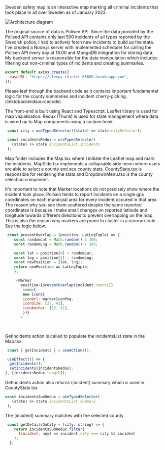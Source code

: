 Sweden safety map is an interactive map marking all criminal incidents that took place in all over Sweden as of January 2022. 

![Architecture diagram](stockholmsafetymap.png)


The original source of data is Polisen API. Since the data provided by the Polised API contains only last 500 incidents of all types reported by the Swedish police, I had to actively fetch new incidents to build up the state. I've created a Node.js server with implemented scheduler for calling the Polisen API every day at 18:00 and MongoDB integration for storing data. My backend server is responsible for the data manipulation which includes filtering out non-criminal types of incidents and creating summaries.

```javascript
export default axios.create({
  baseURL: "https://sleepy-thicket-06800.herokuapp.com",
});
```

Please leaf through the backend code as it contains important fundamental logic for the county summaries and incident cherry-picking. (linktobackendsourcecode)

 
 The front-end is built using React and Typescript. Leaflet library is used for map visualisation. Redux (Thunk) is used for state management where data is wired up to Map components using a custom hook.

 ```javascript
  const city = useTypedSelector((state) => state.citySelector);
  
  const incidentsRedux = useTypedSelector(
    (state) => state.incidentsList.incidents
  );
  ```
 
 Map folder includes the Map.tsx where I initiate the Leaflet map and mark the incidents. MapSide.tsx implements a collapsable side menu where users are able to select a county and see county stats. CountyStats.tsx is responsible for rendering the stats and DropdownMenu.tsx is the county selection component.

It's important to note that Marker locations do not precisely show where the incident took place. Polisen tends to report incidents on a single gps coordinates on each municipal area for every incident occured in that area. The reason why you see them scattered despite the same reported coordinates is because I make small changes on reported latitude and longitude towards different directions to prevent overlapping on the map. This is also the reason why markers are prone to cluster in a narrow circle. See the logic below.

```javascript
 const preventOverlap = (position: LatLngTuple) => {
    const randomLat = Math.random() / 160;
    const randomLng = Math.random() / 100;

    const lat = position[0] + randomLat;
    const lng = position[1] - randomLng;
    const newPosition = [lat, lng];
    return newPosition as LatLngTuple;
    };

     <Marker
       position={preventOverlap(incident.coords)}
        icon={
        new Icon({
        iconUrl: markerIconPng,
        iconSize: [25, 41],
        iconAnchor: [12, 41],
        })}
       >
 
  
  ```
  
  GetIncidents action is called to populate the incidentsList state in the Map.tsx
  
  ```javascript
   const { getIncidents } = useActions();

   useEffect(() => {
    getIncidents();
    setIncidents(incidentsRedux);
  }, [incidentsRedux.length]);
  ```
  
  GetIncidents action also returns (incident) summary which is used in CountyStats.tsx

 ```javascript
 const incidentsSumRedux = useTypedSelector(
    (state) => state.incidentsList.summary
  );
 ```

The (incident) summary matches with the selected county

```javascript
 const getDetailsOnCity = (city: string) => {
    return incidentsSumRedux.filter(
      (incident: any) => incident.city === city && incident
    );
  };
  ```


  
